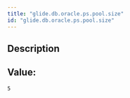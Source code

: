 ```yaml
---
title: "glide.db.oracle.ps.pool.size"
id: "glide.db.oracle.ps.pool.size"
---
```

## Description



## Value: 
```
5
```